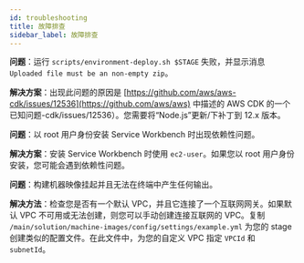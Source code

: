 ```yaml
---
id: troubleshooting
title: 故障排查
sidebar_label: 故障排查
---
```


**问题**：运行 `scripts/environment-deploy.sh $STAGE` 失败，并显示消息 `Uploaded file must be an non-empty zip`。

**解决方案**：出现此问题的原因是 [https://github.com/aws/aws-cdk/issues/12536](https://github.com/aws/aws) 中描述的 AWS CDK 的一个已知问题-cdk/issues/12536）。您需要将“Node.js”更新/下补丁到 12.x 版本。

**问题**：以 root 用户身份安装 Service Workbench 时出现依赖性问题。

**解决方案**：安装 Service Workbench 时使用 `ec2-user`。如果您以 root 用户身份安装，您可能会遇到依赖性问题。

**问题**：构建机器映像挂起并且无法在终端中产生任何输出。

**解决方法**：检查您是否有一个默认 VPC，并且它连接了一个互联网网关。如果默认 VPC 不可用或无法创建，则您可以手动创建连接互联网的 VPC。复制 `/main/solution/machine-images/config/settings/example.yml` 为您的 stage 创建类似的配置文件。在此文件中，为您的自定义 VPC 指定 `VPCId` 和 `subnetId`。